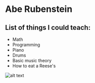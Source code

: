 # Abe Rubenstein
## List of things I could teach:

* Math
* Programming
* Piano
* Drums
* Basic music theory
* How to eat a Reese's

![alt text](http:/madb.us/art/kentile.gif)
